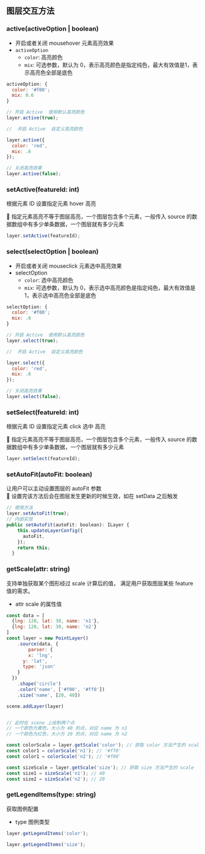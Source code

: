 ## 图层交互方法

### active(activeOption | boolean)

- 开启或者关闭 mousehover 元素高亮效果
- `activeOption`
  - `color`: 高亮颜色
  - `mix`: 可选参数，默认为 0，表示高亮颜色是指定纯色，最大有效值是1，表示高亮色全部是底色

```javascript
activeOption: {
  color: '#f00';
  mix: 0.6
}
```

```javascript
// 开启 Active  使用默认高亮颜色
layer.active(true);

//  开启 Active  自定义高亮颜色

layer.active({
  color: 'red',
  mix: .6
});

// 关闭高亮效果
layer.active(false);
```

### setActive(featureId: int)

根据元素 ID 设置指定元素 hover 高亮

🌟 指定元素高亮不等于图层高亮，一个图层包含多个元素，一般传入 source 的数据数组中有多少单条数据，一个图层就有多少元素

```javascript
layer.setActive(featureId);
```

### select(selectOption | boolean)

- 开启或者关闭 mouseclick 元素选中高亮效果
- selectOption
  - `color`: 选中高亮颜色
  - `mix`: 可选参数，默认为 0，表示选中高亮颜色是指定纯色，最大有效值是1，表示选中高亮色全部是底色

```javascript
selectOption: {
  color: '#f00';
  mix: .6
}
```

```javascript
// 开启 Active  使用默认高亮颜色
layer.select(true);

//  开启 Active  自定义高亮颜色

layer.select({
  color: 'red',
  mix: .6
});

// 关闭高亮效果
layer.select(false);
```

### setSelect(featureId: int)

根据元素 ID 设置指定元素 click 选中 高亮

🌟 指定元素高亮不等于图层高亮，一个图层包含多个元素，一般传入 source 的数据数组中有多少单条数据，一个图层就有多少元素

```javascript
layer.setSelect(featureId);
```

### setAutoFit(autoFit: boolean)
让用户可以主动设置图层的 autoFit 参数   
🌟 设置完该方法后会在图层发生更新的时候生效，如在 setData 之后触发    

```javascript
// 使用方法
layer.setAutoFit(true);
// 内部实现
public setAutoFit(autoFit: boolean): ILayer {
    this.updateLayerConfig({
      autoFit,
    });
    return this;
  }
```

### getScale(attr: string)
支持单独获取某个图形经过 scale 计算后的值，  满足用户获取图层某些 feature 值的需求。
- attr scale 的属性值   

```javascript
const data = [
  {lng: 120, lat: 30, name: 'n1'},
  {lng: 120, lat: 30, name: 'n2'}
]
const layer = new PointLayer()
	.source(data, {
		parser: {
    	x: 'lng',
      y: 'lat',
      type: 'json'
    }
  })
	.shape('circle')
	.color('name', ['#f00', '#ff0'])
	.size('name', [20, 40])

scene.addLayer(layer)


// 此时在 scene 上绘制两个点
// 一个颜色为黄色，大小为 40 的点，对应 name 为 n1
// 一个颜色为红色，大小为 20 的点，对应 name 为 n2

const colorScale = layer.getScale('color'); // 获取 color 方法产生的 scale
const color1 = colorScale('n1'); // '#ff0'
const color1 = colorScale('n2'); // '#f00'

const sizeScale = layer.getScale('size'); // 获取 size 方法产生的 scale
const size1 = sizeScale('n1'); // 40
const size2 = sizeScale('n2'); // 20
```
### getLegendItems(type: string)

获取图例配置

- type 图例类型

```javascript
layer.getLegendItems('color');

layer.getLegendItems('size');
```